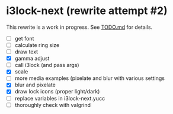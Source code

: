 # i3lock-next (rewrite attempt #2)

This rewrite is a work in progress. See [TODO.md](TODO.md) for details.

- [ ] get font
- [ ] calculate ring size
- [ ] draw text
- [x] gamma adjust
- [ ] call i3lock (and pass args)
- [x] scale
- [ ] more media examples (pixelate and blur with various settings
- [x] blur and pixelate
- [x] draw lock icons (proper light/dark)
- [ ] replace variables in i3lock-next.yucc
- [ ] thoroughly check with valgrind
